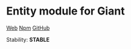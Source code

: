Entity module for Giant
=======================

[Web](http://giantjs.org) [Npm](https://www.npmjs.com/~giantjs) [GitHub](https://github.com/giantjs)

Stability: **STABLE**
